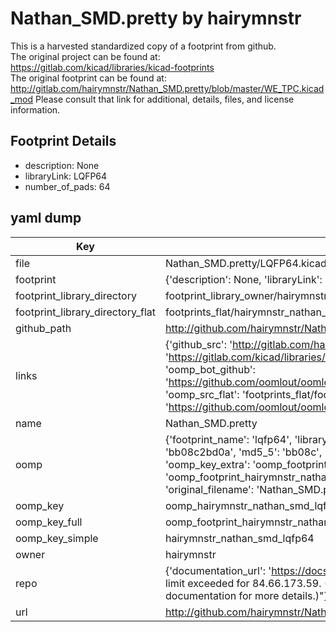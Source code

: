# Nathan_SMD.pretty by hairymnstr  
This is a harvested standardized copy of a footprint from github.  
The original project can be found at:  
https://gitlab.com/kicad/libraries/kicad-footprints  
The original footprint can be found at:
http://gitlab.com/hairymnstr/Nathan_SMD.pretty/blob/master/WE_TPC.kicad_mod
Please consult that link for additional, details, files, and license information.  
## Footprint Details
* description: None  
* libraryLink: LQFP64  
* number_of_pads: 64  
## yaml dump  
| Key | Value |  
| --- | --- |  
| file | Nathan_SMD.pretty/LQFP64.kicad_mod |  
| footprint | {'description': None, 'libraryLink': 'LQFP64', 'number_of_pads': 64} |  
| footprint_library_directory | footprint_library_owner/hairymnstr_Nathan_SMD.pretty |  
| footprint_library_directory_flat | footprints_flat/hairymnstr_nathan_smd_lqfp64/working |  
| github_path | http://github.com/hairymnstr/Nathan_SMD.pretty/blob/master/LQFP64.kicad_mod |  
| links | {'github_src': 'http://gitlab.com/hairymnstr/Nathan_SMD.pretty/blob/master/WE_TPC.kicad_mod', 'github_src_repo': 'https://gitlab.com/kicad/libraries/kicad-footprints', 'oomp_bot': 'footprints/hairymnstr_nathan_smd_lqfp64/working', 'oomp_bot_github': 'https://github.com/oomlout/oomlout_oomp_footprint_bot/tree/main/footprints/hairymnstr_nathan_smd_lqfp64/working', 'oomp_src_flat': 'footprints_flat/footprints_flat/hairymnstr_nathan_smd_lqfp64/working', 'oomp_src_flat_github': 'https://github.com/oomlout/oomlout_oomp_footprint_src/tree/main/footprints_flat/hairymnstr_nathan_smd_lqfp64/working'} |  
| name | Nathan_SMD.pretty |  
| oomp | {'footprint_name': 'lqfp64', 'library_name': 'nathan_smd', 'md5': 'bb08c2bd0ac88d2d654c71db2e61e6e8', 'md5_10': 'bb08c2bd0a', 'md5_5': 'bb08c', 'md5_6': 'bb08c2', 'oomp_key': 'oomp_hairymnstr_nathan_smd_lqfp64', 'oomp_key_extra': 'oomp_footprint_hairymnstr_nathan_smd_lqfp64', 'oomp_key_full': 'oomp_footprint_hairymnstr_nathan_smd_lqfp64_bb08c2', 'oomp_key_simple': 'hairymnstr_nathan_smd_lqfp64', 'original_filename': 'Nathan_SMD.pretty/LQFP64.kicad_mod', 'owner_name': 'hairymnstr'} |  
| oomp_key | oomp_hairymnstr_nathan_smd_lqfp64 |  
| oomp_key_full | oomp_footprint_hairymnstr_nathan_smd_lqfp64 |  
| oomp_key_simple | hairymnstr_nathan_smd_lqfp64 |  
| owner | hairymnstr |  
| repo | {'documentation_url': 'https://docs.github.com/rest/overview/resources-in-the-rest-api#rate-limiting', 'message': "API rate limit exceeded for 84.66.173.59. (But here's the good news: Authenticated requests get a higher rate limit. Check out the documentation for more details.)"} |  
| url | http://github.com/hairymnstr/Nathan_SMD.pretty |  

